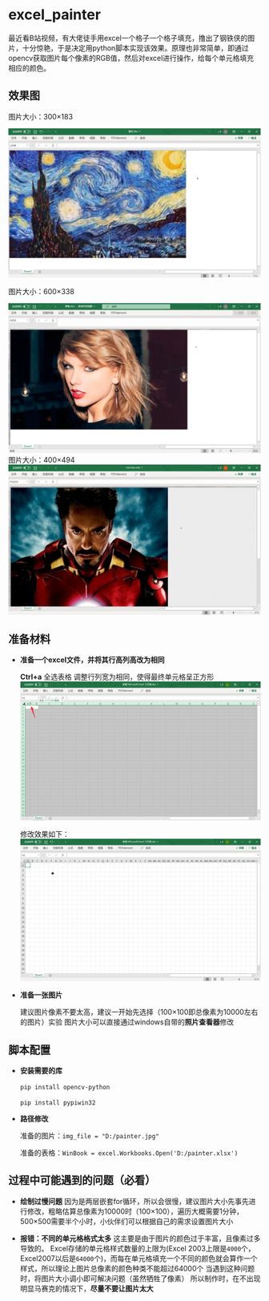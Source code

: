 # excel_painter

最近看B站视频，有大佬徒手用excel一个格子一个格子填充，撸出了钢铁侠的图片，十分惊艳，于是决定用python脚本实现该效果。原理也非常简单，即通过opencv获取图片每个像素的RGB值，然后对excel进行操作，给每个单元格填充相应的颜色。

## 效果图

图片大小：300×183

![在这里插入图片描述](./image_1.png)

图片大小：600×338

![image-20210901104947928](./image_2.png)
图片大小：400×494
![在这里插入图片描述](./image_3.png)

## 准备材料

- **准备一个excel文件，并将其行高列高改为相同**

  **Ctrl+a** 全选表格
  调整行列宽为相同，使得最终单元格呈正方形
  ![在这里插入图片描述](./image_4.png)

  修改效果如下：
  ![在这里插入图片描述](./image_5.png)

- **准备一张图片**

  建议图片像素不要太高，建议一开始先选择（100×100即总像素为10000左右的图片）实验
  图片大小可以直接通过windows自带的**照片查看器**修改

## 脚本配置

- **安装需要的库**

  `pip install opencv-python`

  `pip install pypiwin32`

- **路径修改**

  准备的图片：`img_file = "D:/painter.jpg"`

  准备的表格：`WinBook = excel.Workbooks.Open('D:/painter.xlsx')`

## 过程中可能遇到的问题（必看）

- **绘制过慢问题**
  因为是两层嵌套for循环，所以会很慢，建议图片大小先事先进行修改，粗略估算总像素为10000时（100×100），遍历大概需要1分钟，500×500需要半个小时，小伙伴们可以根据自己的需求设置图片大小

- **报错：不同的单元格格式太多**
  这主要是由于图片的颜色过于丰富，且像素过多导致的。
  Excel存储的单元格样式数量的上限为(Excel 2003上限是`4000`个，Excel2007以后是`64000`个)，而每在单元格填充一个不同的颜色就会算作一个样式，所以理论上图片总像素的颜色种类不能超过64000个
  当遇到这种问题时，将图片大小调小即可解决问题（虽然牺牲了像素）
  所以制作时，在不出现明显马赛克的情况下，**尽量不要让图片太大**

